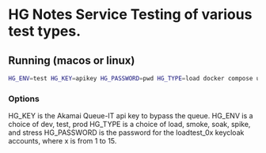 # HG Notes Service Testing  of various test types.

## Running (macos or linux)

```bash
HG_ENV=test HG_KEY=apikey HG_PASSWORD=pwd HG_TYPE=load docker compose up
```

### Options

HG_KEY is the Akamai Queue-IT api key to bypass the queue.
HG_ENV is a choice of dev, test, prod
HG_TYPE is a choice of load, smoke, soak, spike, and stress
HG_PASSWORD is the password for the loadtest_0x keycloak accounts, where x is from 1 to 15.